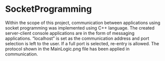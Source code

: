 # SocketProgramming
Within the scope of this project, communication between applications using socket programming was implemented using C++ language. 
The created server-client console applications are in the form of messaging applications.
“localhost” is set as the communication address and port selection is left to the user.
If a full port is selected, re-entry is allowed.
The protocol shown in the MainLogic.png file has been applied in communication.
